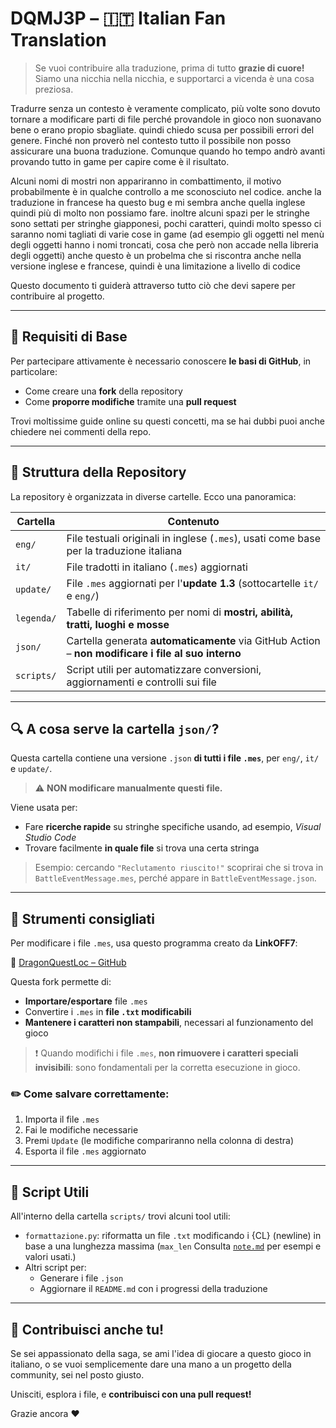 # DQMJ3P – 🇮🇹 Italian Fan Translation

> Se vuoi contribuire alla traduzione, prima di tutto **grazie di cuore!**  
> Siamo una nicchia nella nicchia, e supportarci a vicenda è una cosa preziosa.

Tradurre senza un contesto è veramente complicato, più volte sono dovuto tornare a modificare parti di file perché
provandole in gioco non suonavano bene o erano propio sbagliate. quindi chiedo scusa per possibili errori del genere.
Finché non proverò nel contesto tutto il possibile non posso assicurare una buona traduzione. Comunque quando ho tempo
andrò avanti provando tutto in game per capire come è il risultato.

Alcuni nomi di mostri non appariranno in combattimento, il motivo probabilmente è in qualche controllo a me sconosciuto nel codice.
anche la traduzione in francese ha questo bug e mi sembra anche quella inglese quindi più di molto non possiamo fare.
inoltre alcuni spazi per le stringhe sono settati per stringhe giapponesi, pochi caratteri, quindi molto spesso ci
saranno nomi tagliati di varie cose in game (ad esempio gli oggetti nel menù degli oggetti hanno i nomi troncati, cosa che però
non accade nella libreria degli oggetti) anche questo è un probelma che si riscontra anche nella versione inglese e francese,
quindi è una limitazione a livello di codice

Questo documento ti guiderà attraverso tutto ciò che devi sapere per contribuire al progetto.

---

## 🧠 Requisiti di Base

Per partecipare attivamente è necessario conoscere **le basi di GitHub**, in particolare:

- Come creare una **fork** della repository
- Come **proporre modifiche** tramite una **pull request**

Trovi moltissime guide online su questi concetti, ma se hai dubbi puoi anche chiedere nei commenti della repo.

---

## 📁 Struttura della Repository

La repository è organizzata in diverse cartelle. Ecco una panoramica:

| Cartella   | Contenuto                                                                                          |
| ---------- | -------------------------------------------------------------------------------------------------- |
| `eng/`     | File testuali originali in inglese (`.mes`), usati come base per la traduzione italiana            |
| `it/`      | File tradotti in italiano (`.mes`) aggiornati                                                      |
| `update/`  | File `.mes` aggiornati per l'**update 1.3** (sottocartelle `it/` e `eng/`)                         |
| `legenda/` | Tabelle di riferimento per nomi di **mostri, abilità, tratti, luoghi e mosse**                     |
| `json/`    | Cartella generata **automaticamente** via GitHub Action – **non modificare i file al suo interno** |
| `scripts/` | Script utili per automatizzare conversioni, aggiornamenti e controlli sui file                     |

---

## 🔍 A cosa serve la cartella `json/`?

Questa cartella contiene una versione `.json` **di tutti i file `.mes`**, per `eng/`, `it/` e `update/`.

> ⚠️ **NON modificare manualmente questi file.**

Viene usata per:

- Fare **ricerche rapide** su stringhe specifiche usando, ad esempio, _Visual Studio Code_
- Trovare facilmente **in quale file** si trova una certa stringa

> Esempio: cercando `"Reclutamento riuscito!"` scoprirai che si trova in `BattleEventMessage.mes`, perché appare in `BattleEventMessage.json`.

---

## 🧰 Strumenti consigliati

Per modificare i file `.mes`, usa questo programma creato da **LinkOFF7**:

🔗 [DragonQuestLoc – GitHub](https://github.com/LinkOFF7/DragonQuestLoc)

Questa fork permette di:

- **Importare/esportare** file `.mes`
- Convertire i `.mes` in **file `.txt` modificabili**
- **Mantenere i caratteri non stampabili**, necessari al funzionamento del gioco

> ❗ Quando modifichi i file `.mes`, **non rimuovere i caratteri speciali invisibili**: sono fondamentali per la corretta esecuzione in gioco.

### ✏️ Come salvare correttamente:

1. Importa il file `.mes`
2. Fai le modifiche necessarie
3. Premi `Update` (le modifiche compariranno nella colonna di destra)
4. Esporta il file `.mes` aggiornato

---

## 🧪 Script Utili

All'interno della cartella `scripts/` trovi alcuni tool utili:

- `formattazione.py`: riformatta un file `.txt` modificando i {CL} (newline) in base a una lunghezza massima (`max_len` Consulta [`note.md`](https://github.com/Lurpigi/DQMJ3P-IT-FanTranslation/blob/main/note.md) per esempi e valori usati.)
- Altri script per:
  - Generare i file `.json`
  - Aggiornare il `README.md` con i progressi della traduzione

---

## 🤝 Contribuisci anche tu!

Se sei appassionato della saga, se ami l'idea di giocare a questo gioco in italiano, o se vuoi semplicemente dare una mano a un progetto della community, sei nel posto giusto.

Unisciti, esplora i file, e **contribuisci con una pull request!**

Grazie ancora ❤️

